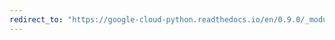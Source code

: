 ```yaml
---
redirect_to: "https://google-cloud-python.readthedocs.io/en/0.9.0/_modules/gcloud/dns/zone.html"
---
```

